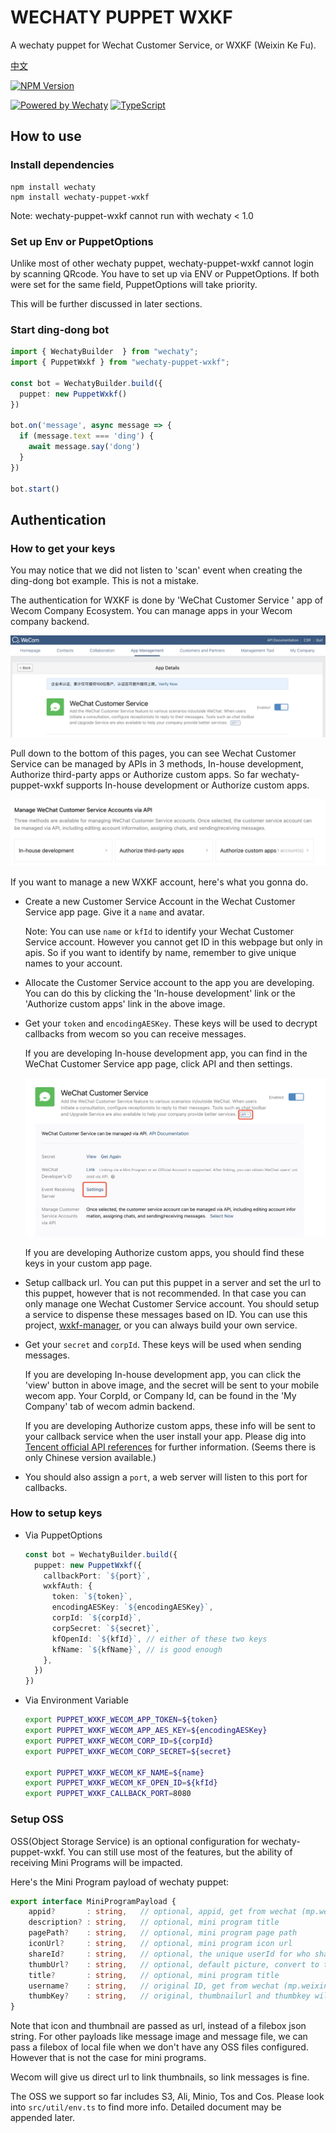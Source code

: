# WECHATY PUPPET WXKF
A wechaty puppet for Wechat Customer Service, or WXKF (Weixin Ke Fu).

[中文](./README-CHN.md)

[![NPM Version](https://badge.fury.io/js/wechaty-puppet-wxkf.svg)](https://badge.fury.io/js/wechaty-puppet-wxkf)

[![Powered by Wechaty](https://img.shields.io/badge/Powered%20By-Wechaty-brightgreen.svg)](https://github.com/wechaty/wechaty)
[![TypeScript](https://img.shields.io/badge/%3C%2F%3E-TypeScript-blue.svg)](https://www.typescriptlang.org/)

## How to use

### Install dependencies

```shell
npm install wechaty
npm install wechaty-puppet-wxkf
```

Note: wechaty-puppet-wxkf cannot run with wechaty < 1.0

### Set up Env or PuppetOptions

Unlike most of other wechaty puppet, wechaty-puppet-wxkf cannot login by scanning QRcode. You have to set up via ENV or PuppetOptions. If both were set for the same field, PuppetOptions will take priority.

This will be further discussed in later sections.

### Start ding-dong bot

```ts
import { WechatyBuilder  } from "wechaty";
import { PuppetWxkf } from "wechaty-puppet-wxkf";

const bot = WechatyBuilder.build({
  puppet: new PuppetWxkf()
})

bot.on('message', async message => {
  if (message.text === 'ding') {
    await message.say('dong')
  }
})

bot.start()
```

## Authentication

### How to get your keys

You may notice that we did not listen to 'scan' event when creating the ding-dong bot example. This is not a mistake.

The authentication for WXKF is done by 'WeChat Customer Service
' app of Wecom Company Ecosystem. You can manage apps in your Wecom company backend.

![App-manage](./introduction-assets/eng/app-manage.jpg)

Pull down to the bottom of this pages, you can see Wechat Customer Service can be managed by APIs in 3 methods, In-house development, Authorize third-party apps or Authorize custom apps. So far wechaty-puppet-wxkf supports In-house development or Authorize custom apps.

![App-type](./introduction-assets/eng/app-type.jpg)

If you want to manage a new WXKF account, here's what you gonna do.

- Create a new Customer Service Account in the Wechat Customer Service app page. Give it a `name` and avatar.

  Note: You can use `name` or `kfId` to identify your Wechat Customer Service account. However you cannot get ID in this webpage but only in apis. So if you want to identify by name, remember to give unique names to your account.

- Allocate the Customer Service account to the app you are developing. You can do this by clicking the 'In-house development' link or the 'Authorize custom apps' link in the above image.

- Get your `token` and `encodingAESKey`. These keys will be used to decrypt callbacks from wecom so you can receive messages.

  If you are developing In-house development app, you can find in the WeChat Customer Service app page, click API and then settings.

  ![App-key](./introduction-assets/eng/app-key.jpg)

  If you are developing Authorize custom apps, you should find these keys in your custom app page.

- Setup callback url. You can put this puppet in a server and set the url to this puppet, however that is not recommended. In that case you can only manage one Wechat Customer Service account. You should setup a service to dispense these messages based on ID. You can use this project, [wxkf-manager](https://github.com/juzibot/wxkf-manager), or you can always build your own service.

- Get your `secret` and `corpId`. These keys will be used when sending messages.

  If you are developing In-house development app, you can click the 'view' button in above image, and the secret will be sent to your mobile wecom app. Your CorpId, or Company Id, can be found in the 'My Company' tab of wecom admin backend.

  If you are developing Authorize custom apps, these info will be sent to your callback service when the user install your app. Please dig into [Tencent official API references](https://developer.work.weixin.qq.com/document/path/97163) for further information. (Seems there is only Chinese version available.)

- You should also assign a `port`, a web server will listen to this port for callbacks.

### How to setup keys

- Via PuppetOptions

  ```ts
  const bot = WechatyBuilder.build({
    puppet: new PuppetWxkf({
      callbackPort: `${port}`,
      wxkfAuth: {
        token: `${token}`,
        encodingAESKey: `${encodingAESKey}`,
        corpId: `${corpId}`,
        corpSecret: `${secret}`,
        kfOpenId: `${kfId}`, // either of these two keys
        kfName: `${kfName}`, // is good enough
      },
    })
  })
  ```

- Via Environment Variable

  ```bash
  export PUPPET_WXKF_WECOM_APP_TOKEN=${token}
  export PUPPET_WXKF_WECOM_APP_AES_KEY=${encodingAESKey}
  export PUPPET_WXKF_WECOM_CORP_ID=${corpId}
  export PUPPET_WXKF_WECOM_CORP_SECRET=${secret}

  export PUPPET_WXKF_WECOM_KF_NAME=${name}
  export PUPPET_WXKF_WECOM_KF_OPEN_ID=${kfId}
  export PUPPET_WXKF_CALLBACK_PORT=8080
  ```

### Setup OSS

OSS(Object Storage Service) is an optional configuration for wechaty-puppet-wxkf. You can still use most of the features, but the ability of receiving Mini Programs will be impacted.

Here's the Mini Program payload of wechaty puppet:

```ts
export interface MiniProgramPayload {
    appid?       : string,   // optional, appid, get from wechat (mp.weixin.qq.com)
    description? : string,   // optional, mini program title
    pagePath?    : string,   // optional, mini program page path
    iconUrl?     : string,   // optional, mini program icon url
    shareId?     : string,   // optional, the unique userId for who share this mini program
    thumbUrl?    : string,   // optional, default picture, convert to thumbnail
    title?       : string,   // optional, mini program title
    username?    : string,   // original ID, get from wechat (mp.weixin.qq.com)
    thumbKey?    : string,   // original, thumbnailurl and thumbkey will make the headphoto of mini-program better
}
```

Note that icon and thumbnail are passed as url, instead of a filebox json string. For other payloads like message image and message file, we can pass a filebox of local file when we don't have any OSS files configured. However that is not the case for mini programs.

Wecom will give us direct url to link thumbnails, so link messages is fine.

The OSS we support so far includes S3, Ali, Minio, Tos and Cos. Please look into `src/util/env.ts` to find more info. Detailed document may be appended later.
